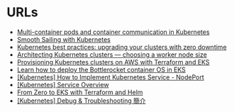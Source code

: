 # URLs

* [Multi-container pods and container communication in Kubernetes
](https://www.mirantis.com/blog/multi-container-pods-and-container-communication-in-kubernetes/)
* [Smooth Sailing with Kubernetes](https://cloud.google.com/kubernetes-engine/kubernetes-comic/)
* [Kubernetes best practices: upgrading your clusters with zero downtime](https://cloud.google.com/blog/products/gcp/kubernetes-best-practices-upgrading-your-clusters-with-zero-downtime)
* [Architecting Kubernetes clusters — choosing a worker node size](https://learnk8s.io/kubernetes-node-size/)
* [Provisioning Kubernetes clusters on AWS with Terraform and EKS](https://learnk8s.io/terraform-eks)
* [Learn how to deploy the Bottlerocket container OS in EKS](https://searchcloudcomputing.techtarget.com/tip/Learn-how-to-deploy-the-Bottlerocket-container-OS-in-EKS)
* [[Kubernetes] How to Implement Kubernetes Service - NodePort](https://www.hwchiu.com/kubernetes-service-iii.html)
* [[Kubernetes] Service Overview ](https://godleon.github.io/blog/Kubernetes/k8s-Service-Overview/)
* [From Zero to EKS with Terraform and Helm](https://aws.amazon.com/tw/blogs/startups/from-zero-to-eks-with-terraform-and-helm/)
* [[Kubernetes] Debug & Troubleshooting 簡介](https://godleon.github.io/blog/Kubernetes/k8s-debug-and-troubleshooting-Overview/)
